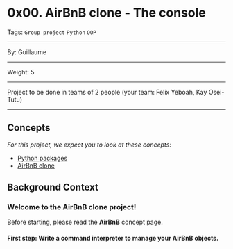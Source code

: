 # 0x00. AirBnB clone - The console
Tags: `Group project` `Python` `OOP`
<hr>
By: Guillaume
<hr>
Weight: 5
<hr>
Project to be done in teams of 2 people (your team: Felix Yeboah, Kay Osei-Tutu)
<hr>


## Concepts
*For this project, we expect you to look at these concepts:*
- [Python packages](https://alx-intranet.hbtn.io/concepts/66)
- [AirBnB clone](https://alx-intranet.hbtn.io/concepts/74)


## Background Context
### Welcome to the AirBnB clone project!
Before starting, please read the **AirBnB** concept page.


#### First step: Write a command interpreter to manage your AirBnB objects.
